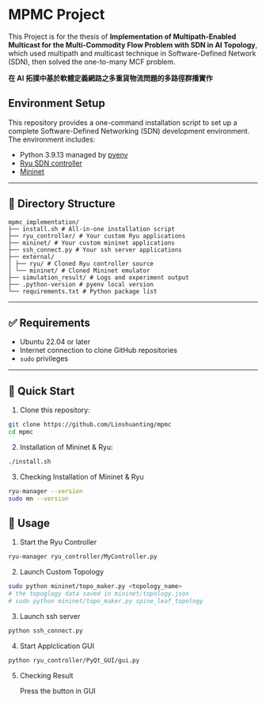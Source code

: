 # MPMC Project

This Project is for the thesis of **Implementation of Multipath-Enabled Multicast for the Multi-Commodity
Flow Problem with SDN in AI Topology**, which used multipath and multicast technique in Software-Defined Network (SDN), then solved the one-to-many MCF problem.

**在 AI 拓撲中基於軟體定義網路之多重貨物流問題的多路徑群播實作**

## Environment Setup

This repository provides a one-command installation script to set up a complete Software-Defined Networking (SDN) development environment. The environment includes:

- Python 3.9.13 managed by [pyenv](https://github.com/pyenv/pyenv)
- [Ryu SDN controller](https://github.com/faucetsdn/ryu)
- [Mininet](http://mininet.org/)

---

## 📁 Directory Structure

```
mpmc_implementation/
├── install.sh # All-in-one installation script
├── ryu_controller/ # Your custom Ryu applications
├── mininet/ # Your custom mininet applications
├── ssh_connect.py # Your ssh server applications
├── external/
│ ├── ryu/ # Cloned Ryu controller source
│ └── mininet/ # Cloned Mininet emulator
├── simulation_result/ # Logs and experiment output
├── .python-version # pyenv local version
└── requirements.txt # Python package list
```

---

## ✅ Requirements

- Ubuntu 22.04 or later
- Internet connection to clone GitHub repositories
- `sudo` privileges

---

## 🚀 Quick Start

1. Clone this repository:

```bash
git clone https://github.com/Linshuanting/mpmc
cd mpmc
```
2. Installation of Mininet & Ryu:
```bash
./install.sh
```
3. Checking Installation of Mininet & Ryu
```bash
ryu-manager --version
sudo mn --version
```

## 🚀 Usage
1. Start the Ryu Controller
```bash
ryu-manager ryu_controller/MyController.py
```
2. Launch Custom Topology
```bash
sudo python mininet/topo_maker.py <topology_name>
# the topoglogy data saved in mininet/topology.json
# sudo python mininet/topo_maker.py spine_leaf_topology
```
3. Launch ssh server
```bash
python ssh_connect.py
```
4. Start Applclication GUI
```bash
python ryu_controller/PyQt_GUI/gui.py
```
5. Checking Result

    Press the button in GUI


